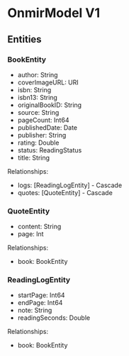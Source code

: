 #  OnmirModel V1

## Entities

### BookEntity
- author: String
- coverImageURL: URI
- isbn: String
- isbn13: String
- originalBookID: String
- source: String
- pageCount: Int64
- publishedDate: Date
- publisher: String
- rating: Double
- status: ReadingStatus
- title: String

Relationships:
- logs: [ReadingLogEntity] - Cascade
- quotes: [QuoteEntity] - Cascade

### QuoteEntity
- content: String
- page: Int

Relationships:
- book: BookEntity

### ReadingLogEntity
- startPage: Int64
- endPage: Int64
- note: String
- readingSeconds: Double

Relationships:
- book: BookEntity
